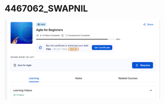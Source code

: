 # 4467062\_SWAPNIL
<img src="https://github.com/4467062swapnil/4467062_SWAPNIL/blob/main/Agile/AGILE%20CERTIFICATE.png" alt="Image">


